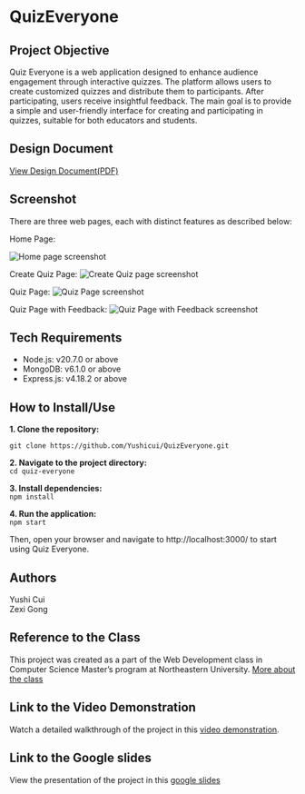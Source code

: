 # QuizEveryone

## Project Objective

Quiz Everyone is a web application designed to enhance audience engagement through interactive quizzes. The platform allows users to create customized quizzes and distribute them to participants. After participating, users receive insightful feedback. The main goal is to provide a simple and user-friendly interface for creating and participating in quizzes, suitable for both educators and students.

## Design Document
[View Design Document(PDF)](https:)

## Screenshot

There are three web pages, each with distinct features as described below:

Home Page:

![Home page screenshot]()

Create Quiz Page:
![Create Quiz page screenshot]()

Quiz Page:
![Quiz Page screenshot]()

Quiz Page with Feedback:
![Quiz Page with Feedback screenshot]()


## Tech Requirements

- Node.js: v20.7.0 or above
- MongoDB: v6.1.0 or above
- Express.js: v4.18.2 or above


## How to Install/Use

**1. Clone the repository:** <br>

`git clone https://github.com/Yushicui/QuizEveryone.git`

**2. Navigate to the project directory:** <br>
     `cd quiz-everyone`

**3. Install dependencies:** <br>
     `npm install`

**4. Run the application:** <br>
     `npm start`

Then, open your browser and navigate to http://localhost:3000/ to start using Quiz Everyone.


## Authors

Yushi Cui<br>
Zexi Gong<br>


## Reference to the Class

This project was created as a part of the Web Development class in Computer Science Master’s program at Northeastern University. [More about the class](https://johnguerra.co/classes/webDevelopment_fall_2023/)


## Link to the Video Demonstration

Watch a detailed walkthrough of the project in this [video demonstration](https://youtu.be/yourlinkhere).


## Link to the Google slides
View the presentation of the project in this [google slides](https:)
